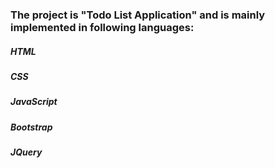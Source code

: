 ### The project is "Todo List Application" and is mainly implemented in following languages:

##### HTML
##### CSS
##### JavaScript
##### Bootstrap
##### JQuery
